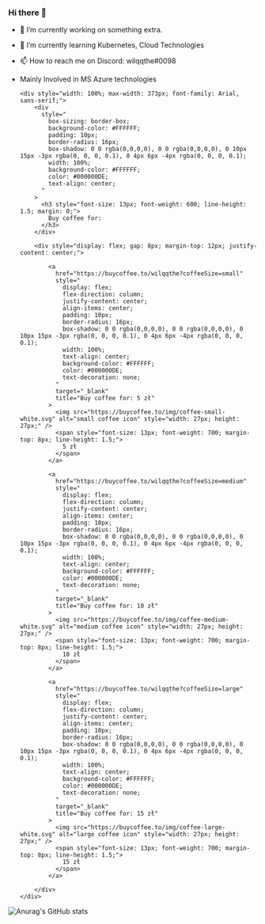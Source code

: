 ### Hi there  👋

- 🔭 I’m currently working on something extra.
- 🌱 I’m currently learning Kubernetes, Cloud Technologies
- 📫 How to reach me on Discord: wilqqthe#0098
- Mainly Involved in MS Azure technologies


      <div style="width: 100%; max-width: 373px; font-family: Arial, sans-serif;">
          <div
            style="
              box-sizing: border-box;
              background-color: #FFFFFF;
              padding: 10px;
              border-radius: 16px;
              box-shadow: 0 0 rgba(0,0,0,0), 0 0 rgba(0,0,0,0), 0 10px 15px -3px rgba(0, 0, 0, 0.1), 0 4px 6px -4px rgba(0, 0, 0, 0.1);
              width: 100%;
              background-color: #FFFFFF;
              color: #000000DE;
              text-align: center;
            "
          >
            <h3 style="font-size: 13px; font-weight: 600; line-height: 1.5; margin: 0;">
              Buy coffee for:
            </h3>
          </div>
          
          <div style="display: flex; gap: 8px; margin-top: 12px; justify-content: center;">
            
              <a
                href="https://buycoffee.to/wilqqthe?coffeeSize=small"
                style="
                  display: flex;
                  flex-direction: column;
                  justify-content: center;
                  align-items: center;
                  padding: 10px;
                  border-radius: 16px;
                  box-shadow: 0 0 rgba(0,0,0,0), 0 0 rgba(0,0,0,0), 0 10px 15px -3px rgba(0, 0, 0, 0.1), 0 4px 6px -4px rgba(0, 0, 0, 0.1);
                  width: 100%;
                  text-align: center;
                  background-color: #FFFFFF;
                  color: #000000DE;
                  text-decoration: none;
                "
                target="_blank"
                title="Buy coffee for: 5 zł"
              >
                <img src="https://buycoffee.to/img/coffee-small-white.svg" alt="small coffee icon" style="width: 27px; height: 27px;" />
                <span style="font-size: 13px; font-weight: 700; margin-top: 8px; line-height: 1.5;">
                  5 zł
                </span>
              </a>
            
              <a
                href="https://buycoffee.to/wilqqthe?coffeeSize=medium"
                style="
                  display: flex;
                  flex-direction: column;
                  justify-content: center;
                  align-items: center;
                  padding: 10px;
                  border-radius: 16px;
                  box-shadow: 0 0 rgba(0,0,0,0), 0 0 rgba(0,0,0,0), 0 10px 15px -3px rgba(0, 0, 0, 0.1), 0 4px 6px -4px rgba(0, 0, 0, 0.1);
                  width: 100%;
                  text-align: center;
                  background-color: #FFFFFF;
                  color: #000000DE;
                  text-decoration: none;
                "
                target="_blank"
                title="Buy coffee for: 10 zł"
              >
                <img src="https://buycoffee.to/img/coffee-medium-white.svg" alt="medium coffee icon" style="width: 27px; height: 27px;" />
                <span style="font-size: 13px; font-weight: 700; margin-top: 8px; line-height: 1.5;">
                  10 zł
                </span>
              </a>
            
              <a
                href="https://buycoffee.to/wilqqthe?coffeeSize=large"
                style="
                  display: flex;
                  flex-direction: column;
                  justify-content: center;
                  align-items: center;
                  padding: 10px;
                  border-radius: 16px;
                  box-shadow: 0 0 rgba(0,0,0,0), 0 0 rgba(0,0,0,0), 0 10px 15px -3px rgba(0, 0, 0, 0.1), 0 4px 6px -4px rgba(0, 0, 0, 0.1);
                  width: 100%;
                  text-align: center;
                  background-color: #FFFFFF;
                  color: #000000DE;
                  text-decoration: none;
                "
                target="_blank"
                title="Buy coffee for: 15 zł"
              >
                <img src="https://buycoffee.to/img/coffee-large-white.svg" alt="large coffee icon" style="width: 27px; height: 27px;" />
                <span style="font-size: 13px; font-weight: 700; margin-top: 8px; line-height: 1.5;">
                  15 zł
                </span>
              </a>
            
          </div>
      </div>

![Anurag's GitHub stats](https://github-readme-stats.vercel.app/api?username=wilqq-the&show_icons=true&theme=transparent)
